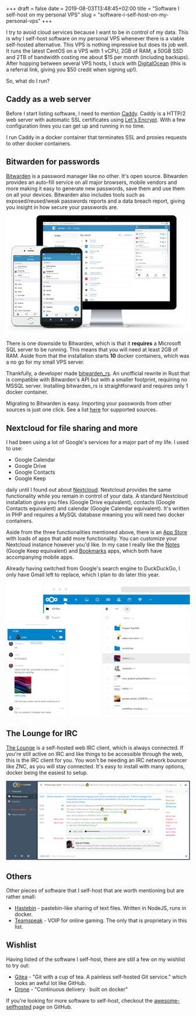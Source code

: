 +++ 
draft = false
date = 2019-08-03T13:48:45+02:00
title = "Software I self-host on my personal VPS"
slug = "software-i-self-host-on-my-personal-vps" 
+++

I try to avoid cloud services because I want to be in control of my data. This is why I self-host software on my personal VPS whenever there is a viable self-hosted alternative. This VPS is nothing impressive but does its job well. It runs the latest CentOS on a VPS with 1 vCPU, 2GB of RAM, a 50GB SSD and 2TB of bandwidth costing me about $15 per month (including backups). After hopping between several VPS hosts, I stuck with [DigitalOcean](https://m.do.co/c/eb6358832805) (this is a referral link, giving you $50 credit when signing up!).

So, what do I run?

## Caddy as a web server
Before I start listing software, I need to mention [Caddy](https://caddyserver.com/).
Caddy is a HTTP/2 web server with automatic SSL certificates using [Let's Encrypt](https://letsencrypt.org/).
With a few configuration lines you can get up and running in no time.

I run Caddy in a docker container that terminates SSL and proxies requests to other docker containers.

## Bitwarden for passwords
[Bitwarden](https://bitwarden.com/) is a password manager like no other. It's open source.  Bitwarden provides an auto-fill service on all major browsers, mobile vendors and more making it easy to generate new passwords, save them and use them on all your devices. Bitwarden also includes tools such as exposed/reused/weak passwords reports and a data breach report, giving you insight in how secure your passwords are.

<div style="text-align:center"><img src="/images/bitwarden-screenshot.png" /></div>

There is one downside to Bitwarden, which is that it **requires** a Microsoft SQL server to be running. This means that you will need at least 2GB of RAM. Aside from that the installation starts **10** docker containers, which was a no go for my small VPS server. 

Thankfully, a developer made [bitwarden_rs](https://github.com/dani-garcia/bitwarden_rs). An unofficial rewrite in Rust that is compatible with Bitwarden's API but with a smaller footprint, requiring no MSSQL server. Installing bitwarden_rs is straightforward and requires only 1 docker container.

Migrating to Bitwarden is easy. Importing your passwords from other sources is just one click. See a list [here](https://help.bitwarden.com/article/import-data/) for supported sources.

## Nextcloud for file sharing and more
I had been using a lot of Google's services for a major part of my life. I used to use:

- Google Calendar
- Google Drive
- Google Contacts
- Google Keep

daily until I found out about [Nextcloud](https://nextcloud.com/). Nextcloud provides the same functionality while you remain in control of your data. A standard Nextcloud installation gives you files (Google Drive equivalent), contacts (Google Contacts equivalent) and calendar (Google Calendar equivalent). It's written in PHP and requires a MySQL database meaning you will need two docker containers.

Aside from the three functionalities mentioned above, there is an [App Store](https://apps.nextcloud.com/) with loads of apps that add more functionality. You can customize your Nextcloud instance however you'd like. In my case I really like the [Notes](https://apps.nextcloud.com/apps/notes) (Google Keep equivalent) and [Bookmarks](https://apps.nextcloud.com/apps/bookmarks) apps, which both have accompanying mobile apps.

Already having switched from Google's search engine to DuckDuckGo, I only have Gmail left to replace, which I plan to do later this year.

![Nextcloud screenshot](/images/nextcloud-screenshot.png)

## The Lounge for IRC
[The Lounge](https://thelounge.chat/) is a self-hosted web IRC client, which is always connected. If you're still active on IRC and like things to be accessible through the web, this is the IRC client for you. You won't be needing an IRC network bouncer like ZNC, as you will stay connected. It's easy to install with many options, docker being the easiest to setup.

![The Lounge screenshot](/images/thelounge-screenshot.png)

## Others
Other pieces of software that I self-host that are worth mentioning but are rather small:

- [Hastebin](https://github.com/seejohnrun/haste-server) - pastebin-like sharing of text files. Written in NodeJS, runs in docker.
- [Teamspeak](https://www.teamspeak.com/en/) - VOIP for online gaming. The only that is proprietary in this list.

## Wishlist
Having listed of the software I self-host, there are still a few on my wishlist to try out:

- [Gitea](https://gitea.io/en-us/) - "Git with a cup of tea. A painless self-hosted Git service." which looks an awful lot like GitHub.
- [Drone](http://try.drone.io/) - "Continuous delivery · built on docker"

If you're looking for more software to self-host, checkout the [awesome-selfhosted](https://github.com/Kickball/awesome-selfhosted) page on GitHub.
